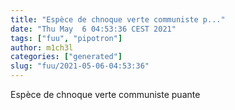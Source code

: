 ```yaml
---
title: "Espèce de chnoque verte communiste p..."
date: "Thu May  6 04:53:36 CEST 2021"
tags: ["fuu", "pipotron"]
author: m1ch3l
categories: ["generated"]
slug: "fuu/2021-05-06-04:53:36"
---
```


Espèce de chnoque verte communiste puante
